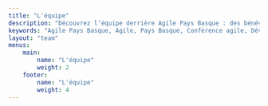 ```yaml
---
title: "L'équipe"
description: "Découvrez l’équipe derrière Agile Pays Basque : des bénévoles passionnés par l’agilité, la collaboration et le partage. Présentation des personnes qui œuvrent dans l’ombre pour offrir une expérience authentique et conviviale."
keywords: "Agile Pays Basque, Agile, Pays Basque, Conférence agile, Développement logiciel, Product management, UX design, Facilitation, Open space, Ateliers, Communauté agile, Partage d’expériences, Ambiance conviviale, Événement agile, Accessibilité, Inclusion, Collaboration, Mer et montagne, Gastronomie locale, Réseautage, Innovation technologique"
layout: "team"
menus:
    main:
        name: "L'équipe"
        weight: 2
    footer:
        name: "L'équipe"
        weight: 4
---
```

